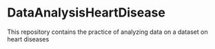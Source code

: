 # DataAnalysisHeartDisease
This repository contains the practice of analyzing data on a dataset on heart diseases
